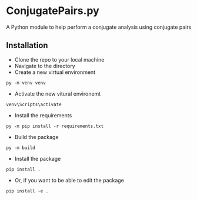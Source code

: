 
# ConjugatePairs.py

A Python module to help perform a conjugate analysis using conjugate pairs

## Installation

- Clone the repo to your local machine
- Navigate to the directory
- Create a new virtual environment

```
py -m venv venv
```

- Activate the new vitural environemt

```
venv\Scripts\activate
```

- Install the requirements

```
py -m pip install -r requirements.txt
```

- Build the package

```
py -m build
```

- Install the package

```
pip install .
```

- Or, if you want to be able to edit the package

```
pip install -e .
```

